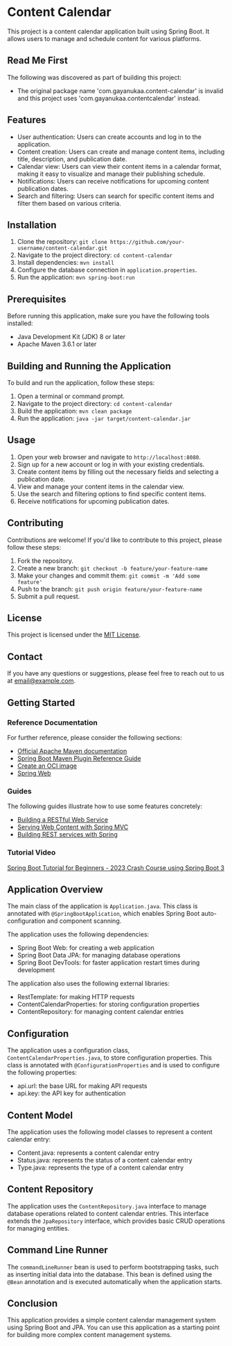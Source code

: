 # Content Calendar

This project is a content calendar application built using Spring Boot. It allows users to manage and schedule content for various platforms.

## Read Me First

The following was discovered as part of building this project:

- The original package name 'com.gayanukaa.content-calendar' is invalid and this project uses 'com.gayanukaa.contentcalendar' instead.

## Features

- User authentication: Users can create accounts and log in to the application.
- Content creation: Users can create and manage content items, including title, description, and publication date.
- Calendar view: Users can view their content items in a calendar format, making it easy to visualize and manage their publishing schedule.
- Notifications: Users can receive notifications for upcoming content publication dates.
- Search and filtering: Users can search for specific content items and filter them based on various criteria.

## Installation

1. Clone the repository: `git clone https://github.com/your-username/content-calendar.git`
2. Navigate to the project directory: `cd content-calendar`
3. Install dependencies: `mvn install`
4. Configure the database connection in `application.properties`.
5. Run the application: `mvn spring-boot:run`

## Prerequisites

Before running this application, make sure you have the following tools installed:

- Java Development Kit (JDK) 8 or later
- Apache Maven 3.6.1 or later

## Building and Running the Application

To build and run the application, follow these steps:

1. Open a terminal or command prompt.
2. Navigate to the project directory: `cd content-calendar`
3. Build the application: `mvn clean package`
4. Run the application: `java -jar target/content-calendar.jar`

## Usage

1. Open your web browser and navigate to `http://localhost:8080`.
2. Sign up for a new account or log in with your existing credentials.
3. Create content items by filling out the necessary fields and selecting a publication date.
4. View and manage your content items in the calendar view.
5. Use the search and filtering options to find specific content items.
6. Receive notifications for upcoming publication dates.

## Contributing

Contributions are welcome! If you'd like to contribute to this project, please follow these steps:

1. Fork the repository.
2. Create a new branch: `git checkout -b feature/your-feature-name`
3. Make your changes and commit them: `git commit -m 'Add some feature'`
4. Push to the branch: `git push origin feature/your-feature-name`
5. Submit a pull request.

## License

This project is licensed under the [MIT License](LICENSE).

## Contact

If you have any questions or suggestions, please feel free to reach out to us at [email@example.com](mailto:email@example.com).

## Getting Started

### Reference Documentation

For further reference, please consider the following sections:

- [Official Apache Maven documentation](https://maven.apache.org/guides/index.html)
- [Spring Boot Maven Plugin Reference Guide](https://docs.spring.io/spring-boot/docs/3.1.9/maven-plugin/reference/html/)
- [Create an OCI image](https://docs.spring.io/spring-boot/docs/3.1.9/maven-plugin/reference/html/#build-image)
- [Spring Web](https://docs.spring.io/spring-boot/docs/3.1.9/reference/htmlsingle/index.html#web)

### Guides

The following guides illustrate how to use some features concretely:

- [Building a RESTful Web Service](https://spring.io/guides/gs/rest-service/)
- [Serving Web Content with Spring MVC](https://spring.io/guides/gs/serving-web-content/)
- [Building REST services with Spring](https://spring.io/guides/tutorials/rest/)

### Tutorial Video

[Spring Boot Tutorial for Beginners - 2023 Crash Course using Spring Boot 3](https://www.youtube.com/watch?v=UgX5lgv4uVM)

## Application Overview

The main class of the application is `Application.java`. This class is annotated with `@SpringBootApplication`, which enables Spring Boot auto-configuration and component scanning.

The application uses the following dependencies:

- Spring Boot Web: for creating a web application
- Spring Boot Data JPA: for managing database operations
- Spring Boot DevTools: for faster application restart times during development

The application also uses the following external libraries:

- RestTemplate: for making HTTP requests
- ContentCalendarProperties: for storing configuration properties
- ContentRepository: for managing content calendar entries

## Configuration

The application uses a configuration class, `ContentCalendarProperties.java`, to store configuration properties. This class is annotated with `@ConfigurationProperties` and is used to configure the following properties:

- api.url: the base URL for making API requests
- api.key: the API key for authentication

## Content Model

The application uses the following model classes to represent a content calendar entry:

- Content.java: represents a content calendar entry
- Status.java: represents the status of a content calendar entry
- Type.java: represents the type of a content calendar entry

## Content Repository

The application uses the `ContentRepository.java` interface to manage database operations related to content calendar entries. This interface extends the `JpaRepository` interface, which provides basic CRUD operations for managing entities.

## Command Line Runner

The `commandLineRunner` bean is used to perform bootstrapping tasks, such as inserting initial data into the database. This bean is defined using the `@Bean` annotation and is executed automatically when the application starts.

## Conclusion

This application provides a simple content calendar management system using Spring Boot and JPA. You can use this application as a starting point for building more complex content management systems.
